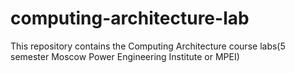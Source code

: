 # computing-architecture-lab
This repository contains the Computing Architecture course labs(5 semester Moscow Power Engineering Institute or MPEI)
